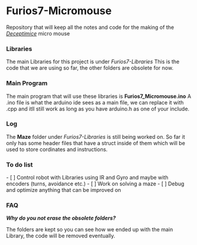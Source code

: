 # Furios7-Micromouse
Repository that will keep all the notes and code for the making of the <i><u>Deceptimice</u></i> micro mouse

<h3> Libraries </h3>
The main Libraries for this project is under <i>Furios7-Libraries</i>
This is the code that we are using so far, the other folders are obsolete for now.

<h3>Main Program</h3>
The main program that will use these libraries is <b>Furios7_Micromouse.ino</b>
A .ino file is what the arduino ide sees as a main file, we can replace it with .cpp and itll still work
as long as you have arduino.h as one of your include.



<h3>Log</h3>

The <b>Maze</b> folder under <i>Furios7-Libraries</i> is still being worked on. So far it only has some header
files that have a struct inside of them which will be used to store cordinates and instructions.


<h3>To do list</h3>
- [ ] Control robot with Libraries using IR and Gyro and maybe with encoders (turns, avoidance etc.)
- [ ] Work on solving a maze
- [ ] Debug and optimize anything that can be improved on



<h3>FAQ</h3>
<b><i>Why do you not erase the obsolete folders?</i></b>

The folders are kept so you can see how we ended up with the main Library, the code will be removed eventually.

